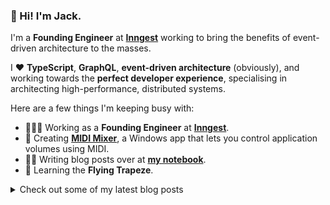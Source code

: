 ### 👋 Hi! I'm Jack.

I'm a **Founding Engineer** at **[Inngest](https://www.inngest.com/)** working to bring the benefits of event-driven architecture to the masses.

I ❤️ **TypeScript**, **GraphQL**, **event-driven architecture** (obviously), and working towards the **perfect developer experience**, specialising in architecting high-performance, distributed systems.

Here are a few things I'm keeping busy with:

- 👨🏻‍💻 Working as a **Founding Engineer** at **[Inngest](https://www.inngest.com/)**.
- 🎹 Creating **[MIDI Mixer](https://midi-mixer.com)**, a Windows app that lets you control application volumes using MIDI.
- ✍🏻 Writing blog posts over at **[my notebook](https://jpwilliams.dev)**.
- 🌱 Learning the **Flying Trapeze**.

<details>
  <summary>Check out some of my latest blog posts</summary>
  <br>
  
- [Fetching the latest release of a GitHub package with Cloudflare Workers](https://jpwilliams.dev/cloudflare-worker-github-releases)
- [Nullish Short-Circuit Assignment in TypeScript 4.0 (beta)](https://jpwilliams.dev/nullish-short-circuit-assignment)
- [How to unpack the return type of a Promise in TypeScript](https://jpwilliams.dev/how-to-unpack-the-return-type-of-a-promise-in-typescript)
</details>

<!--
**jpwilliams/jpwilliams** is a ✨ _special_ ✨ repository because its `README.md` (this file) appears on your GitHub profile.

Here are some ideas to get you started:

- 🔭 I’m currently working on ...
- 🌱 I’m currently learning ...
- 👯 I’m looking to collaborate on ...
- 🤔 I’m looking for help with ...
- 💬 Ask me about ...
- 📫 How to reach me: ...
- 😄 Pronouns: ...
- ⚡ Fun fact: ...
-->
